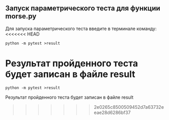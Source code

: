 ## Запуск параметрического теста для функции morse.py


Для запуска параметрического теста введите в терминале
команду:
<<<<<<< HEAD

```
python -m pytest >result
```

Результат пройденного теста будет записан в файле result
=======
```
python -m pytest >result
```
Результат пройденного теста будет записан в файле result
>>>>>>> 2e0265c8500509452d7a63732eeae28d6286bf37
